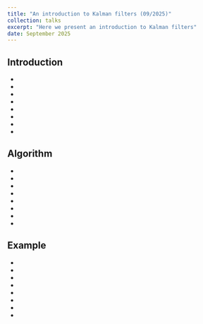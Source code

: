 ```yaml
---
title: "An introduction to Kalman filters (09/2025)"
collection: talks
excerpt: "Here we present an introduction to Kalman filters"
date: September 2025
---
```


## Introduction

-
-
-
-
-
-
-
-

## Algorithm

-
-
-
-
-
-
-
-

## Example

-
-
-
-
-
-
-
-